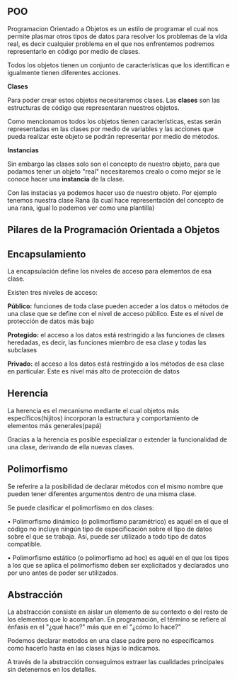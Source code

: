 POO
--
Programacion Orientado a Objetos es un estilo de programar el cual nos permite plasmar otros tipos de datos para resolver los problemas de la vida real, es decir cualquier problema en el que nos enfrentemos podremos representarlo en código por medio de clases.

Todos los objetos tienen un conjunto de características que los identifican e igualmente tienen diferentes acciones.

**Clases**

Para poder crear estos objetos necesitaremos clases. Las **clases** son las estructuras de código que representaran nuestros objetos. 

Como mencionamos todos los objetos tienen características, estas serán representadas en las clases por medio de variables y las acciones que pueda realizar este objeto se podrán representar por medio de métodos.

**Instancias**

Sin embargo las clases solo son el concepto de nuestro objeto, para que podamos tener un objeto "real" necesitaremos crealo o como mejor se le conoce hacer una **instancia** de la clase. 

Con las instacias ya podemos hacer uso de nuestro objeto. Por ejemplo tenemos nuestra clase Rana (la cual hace representación del concepto de una rana, igual lo podemos ver como una plantilla)

Pilares de la Programación Orientada a Objetos
--
**Encapsulamiento**
--
La encapsulación define los niveles de acceso para elementos de esa clase.

Existen tres niveles de acceso:

**Público:** funciones de toda clase pueden acceder a los datos o métodos de una clase que se define con el nivel de acceso público. Este es el nivel de protección de datos más bajo

**Protegido:** el acceso a los datos está restringido a las funciones de clases heredadas, es decir, las funciones miembro de esa clase y todas las subclases

**Privado:** el acceso a los datos está restringido a los métodos de esa clase en particular. Este es nivel más alto de protección de datos

**Herencia**
--
La herencia es el mecanismo mediante el cual objetos más específicos(hijitos) incorporan la estructura y comportamiento
de elementos más generales(papá)

Gracias a la herencia es posible especializar o extender la funcionalidad de una clase, derivando de ella nuevas clases.

**Polimorfismo**
--
Se referire a la posibilidad de declarar métodos con el mismo nombre que pueden tener diferentes argumentos dentro de una misma clase.

Se puede clasificar el polimorfismo en dos clases:

• Polimorfismo dinámico (o polimorfismo paramétrico) es aquél en el que el código no incluye ningún tipo de especificación sobre el tipo de datos sobre el que se trabaja. Así, puede ser utilizado a todo tipo de datos compatible.

• Polimorfismo estático (o polimorfismo ad hoc) es aquél en el que los tipos a los que se aplica el polimorfismo deben ser explicitados y declarados uno por uno antes de poder ser utilizados.

**Abstracción**
--
La abstracción consiste en aislar un elemento de su contexto o del resto de los elementos que lo acompañan. En programación, el término se refiere al énfasis en el "¿qué hace?" más que en el "¿cómo lo hace?"

Podemos declarar metodos en una clase padre pero no especificamos como hacerlo hasta en las clases hijas lo indicamos.

A través de la abstracción conseguimos extraer las cualidades principales sin detenernos en los detalles.
